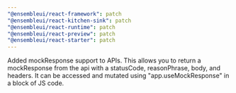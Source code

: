 ```yaml
---
"@ensembleui/react-framework": patch
"@ensembleui/react-kitchen-sink": patch
"@ensembleui/react-runtime": patch
"@ensembleui/react-preview": patch
"@ensembleui/react-starter": patch
---
```


Added mockResponse support to APIs. This allows you to return a mockResponse from the api with a statusCode, reasonPhrase, body, and headers. It can be accessed and mutated using "app.useMockResponse" in a block of JS code.
